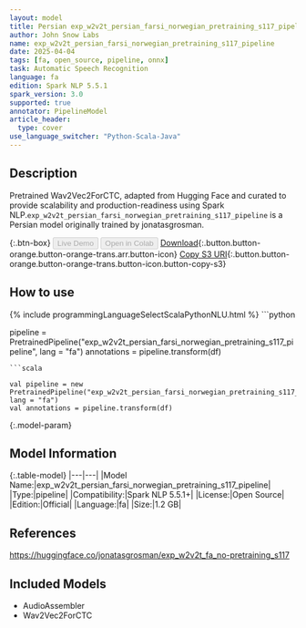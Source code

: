 ```yaml
---
layout: model
title: Persian exp_w2v2t_persian_farsi_norwegian_pretraining_s117_pipeline pipeline Wav2Vec2ForCTC from jonatasgrosman
author: John Snow Labs
name: exp_w2v2t_persian_farsi_norwegian_pretraining_s117_pipeline
date: 2025-04-04
tags: [fa, open_source, pipeline, onnx]
task: Automatic Speech Recognition
language: fa
edition: Spark NLP 5.5.1
spark_version: 3.0
supported: true
annotator: PipelineModel
article_header:
  type: cover
use_language_switcher: "Python-Scala-Java"
---
```


## Description

Pretrained Wav2Vec2ForCTC, adapted from Hugging Face and curated to provide scalability and production-readiness using Spark NLP.`exp_w2v2t_persian_farsi_norwegian_pretraining_s117_pipeline` is a Persian model originally trained by jonatasgrosman.

{:.btn-box}
<button class="button button-orange" disabled>Live Demo</button>
<button class="button button-orange" disabled>Open in Colab</button>
[Download](https://s3.amazonaws.com/auxdata.johnsnowlabs.com/public/models/exp_w2v2t_persian_farsi_norwegian_pretraining_s117_pipeline_fa_5.5.1_3.0_1743772644775.zip){:.button.button-orange.button-orange-trans.arr.button-icon}
[Copy S3 URI](s3://auxdata.johnsnowlabs.com/public/models/exp_w2v2t_persian_farsi_norwegian_pretraining_s117_pipeline_fa_5.5.1_3.0_1743772644775.zip){:.button.button-orange.button-orange-trans.button-icon.button-copy-s3}

## How to use



<div class="tabs-box" markdown="1">
{% include programmingLanguageSelectScalaPythonNLU.html %}
```python

pipeline = PretrainedPipeline("exp_w2v2t_persian_farsi_norwegian_pretraining_s117_pipeline", lang = "fa")
annotations =  pipeline.transform(df)   

```
```scala

val pipeline = new PretrainedPipeline("exp_w2v2t_persian_farsi_norwegian_pretraining_s117_pipeline", lang = "fa")
val annotations = pipeline.transform(df)

```
</div>

{:.model-param}
## Model Information

{:.table-model}
|---|---|
|Model Name:|exp_w2v2t_persian_farsi_norwegian_pretraining_s117_pipeline|
|Type:|pipeline|
|Compatibility:|Spark NLP 5.5.1+|
|License:|Open Source|
|Edition:|Official|
|Language:|fa|
|Size:|1.2 GB|

## References

https://huggingface.co/jonatasgrosman/exp_w2v2t_fa_no-pretraining_s117

## Included Models

- AudioAssembler
- Wav2Vec2ForCTC
